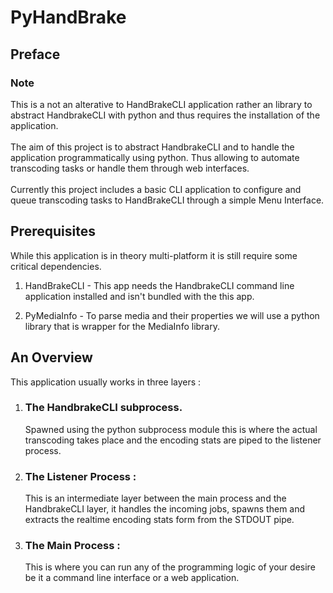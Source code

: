 # PyHandBrake

## Preface
### Note
This is a not an alterative to HandBrakeCLI application rather an library to abstract HandbrakeCLI with python and thus requires the installation of the application. 
<br><br>
The aim of this project is to abstract HandbrakeCLI and to handle the application programmatically using python. Thus allowing to automate transcoding tasks or handle them through web interfaces.
<br><br>
Currently this project includes a basic CLI application to configure and queue transcoding tasks to HandBrakeCLI through a simple Menu Interface.
<br>

## Prerequisites
While this application is in theory multi-platform it is still require some critical dependencies.
1. HandBrakeCLI - This app needs the HandbrakeCLI command line application installed and isn't bundled with the this app.
   
2. PyMediaInfo - To parse media and their properties we will use a python library that is wrapper for the MediaInfo library.

## An Overview

This application usually works in three layers : 
1. ### The HandbrakeCLI subprocess. 
   Spawned using the python subprocess module this is where the actual transcoding takes place and the encoding stats are piped to the listener process.

2. ### The Listener Process : 
   This is an intermediate layer between the main process and the HandbrakeCLI layer, it handles the incoming jobs, spawns them and extracts the realtime encoding stats form from the STDOUT pipe.

3. ### The Main Process : 
   This is where you can run any of the programming logic of your desire be it a command line interface or a web application.
   




